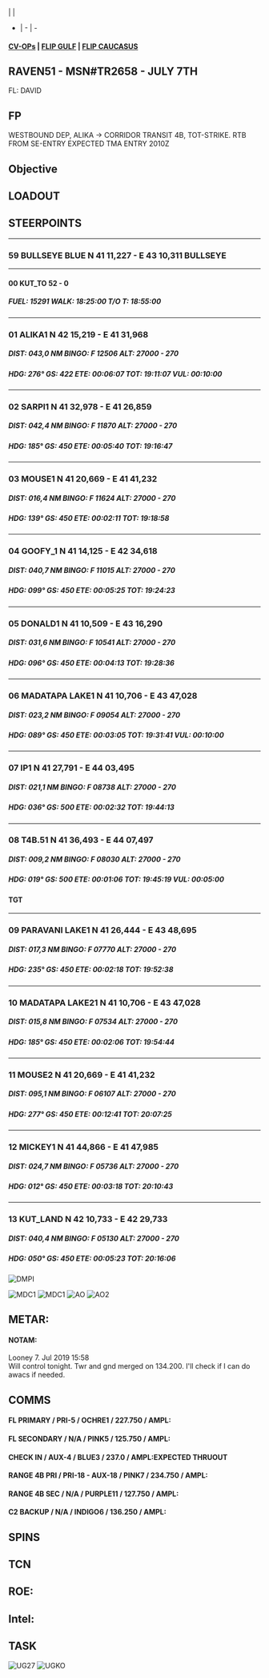  |  | 
- | - | -
####  [CV-OPs](/CVOPS/cvops.md) | [FLIP GULF](https://www.dropbox.com/s/sp91zf63rx0esao/FLIP_GULFR2_EC1.pdf?dl=0) | [FLIP CAUCASUS](https://www.dropbox.com/s/ppiqy9ba7i8h8op/FLIP_CAUR_EC1.pdf?dl=0)

## RAVEN51 - MSN#TR2658 - JULY 7TH

FL: DAVID




## FP
WESTBOUND DEP, ALIKA -> CORRIDOR TRANSIT 4B, TOT-STRIKE.
RTB FROM SE-ENTRY EXPECTED TMA ENTRY 2010Z
				
## Objective
#### 



## LOADOUT


## STEERPOINTS
---  											
###	59	BULLSEYE BLUE		N 41	11,227	  -  	E 43	10,311		BULLSEYE	
											
---  											
####	00	KUT_TO								52 - 0	
#####  	FUEL:		15291		WALK:	18:25:00	T/O T:		18:55:00		
											
											
---  											
###	01	ALIKA1		N 42	15,219	  -  	E 41	31,968			
#####	DIST:	043,0  NM	BINGO:	F 12506	ALT:	27000 - 270					
#####	HDG:	276°	GS:	422	ETE:	00:06:07	TOT:		19:11:07	VUL:	00:10:00
											
											
---  											
###	02	SARPI1		N 41	32,978	  -  	E 41	26,859			
#####	DIST:	042,4  NM	BINGO:	F 11870	ALT:	27000 - 270					
#####	HDG:	185°	GS:	450	ETE:	00:05:40	TOT:		19:16:47		
											
											
---  											
###	03	MOUSE1		N 41	20,669	  -  	E 41	41,232			
#####	DIST:	016,4  NM	BINGO:	F 11624	ALT:	27000 - 270					
#####	HDG:	139°	GS:	450	ETE:	00:02:11	TOT:		19:18:58		
											
											
---  											
###	04	GOOFY_1		N 41	14,125	  -  	E 42	34,618			
#####	DIST:	040,7  NM	BINGO:	F 11015	ALT:	27000 - 270					
#####	HDG:	099°	GS:	450	ETE:	00:05:25	TOT:		19:24:23		
											
											
---  											
###	05	DONALD1		N 41	10,509	  -  	E 43	16,290			
#####	DIST:	031,6  NM	BINGO:	F 10541	ALT:	27000 - 270					
#####	HDG:	096°	GS:	450	ETE:	00:04:13	TOT:		19:28:36		
											
											
---  											
###	06	MADATAPA LAKE1		N 41	10,706	  -  	E 43	47,028			
#####	DIST:	023,2  NM	BINGO:	F 09054	ALT:	27000 - 270					
#####	HDG:	089°	GS:	450	ETE:	00:03:05	TOT:		19:31:41	VUL:	00:10:00
											
											
---  											
###	07	IP1		N 41	27,791	  -  	E 44	03,495			
#####	DIST:	021,1  NM	BINGO:	F 08738	ALT:	27000 - 270					
#####	HDG:	036°	GS:	500	ETE:	00:02:32	TOT:		19:44:13		
											
											
---  											
###	08	T4B.51		N 41	36,493	  -  	E 44	07,497			
#####	DIST:	009,2  NM	BINGO:	F 08030	ALT:	27000 - 270					
#####	HDG:	019°	GS:	500	ETE:	00:01:06	TOT:		19:45:19	VUL:	00:05:00
####	TGT										
											
---  											
###	09	PARAVANI LAKE1		N 41	26,444	  -  	E 43	48,695			
#####	DIST:	017,3  NM	BINGO:	F 07770	ALT:	27000 - 270					
#####	HDG:	235°	GS:	450	ETE:	00:02:18	TOT:		19:52:38		
											
											
---  											
###	10	MADATAPA LAKE21		N 41	10,706	  -  	E 43	47,028			
#####	DIST:	015,8  NM	BINGO:	F 07534	ALT:	27000 - 270					
#####	HDG:	185°	GS:	450	ETE:	00:02:06	TOT:		19:54:44		
											
											
---  											
###	11	MOUSE2		N 41	20,669	  -  	E 41	41,232			
#####	DIST:	095,1  NM	BINGO:	F 06107	ALT:	27000 - 270					
#####	HDG:	277°	GS:	450	ETE:	00:12:41	TOT:		20:07:25		
											
											
---  											
###	12	MICKEY1		N 41	44,866	  -  	E 41	47,985			
#####	DIST:	024,7  NM	BINGO:	F 05736	ALT:	27000 - 270					
#####	HDG:	012°	GS:	450	ETE:	00:03:18	TOT:		20:10:43		
											
											
---  											
###	13	KUT_LAND		N 42	10,733	  -  	E 42	29,733			
#####	DIST:	040,4  NM	BINGO:	F 05130	ALT:	27000 - 270					
#####	HDG:	050°	GS:	450	ETE:	00:05:23	TOT:		20:16:06		
											

![DMPI](TRM/T4B/T4BJDAMDMPI.png)

![MDC1](--MDC10.PNG)
![MDC1](--MDC20.PNG)
![AO](--E10.PNG)
![AO2](E20.PNG)

## METAR: 

#### NOTAM: 
Looney 7. Jul 2019 15:58  
Will control tonight. Twr and gnd merged on 134.200. I'll check if I can do awacs if needed.  


## COMMS
#### FL PRIMARY / PRI-5 / OCHRE1 / 227.750 / AMPL:
#### FL SECONDARY / N/A / PINK5 / 125.750 / AMPL:
#### CHECK IN / AUX-4 / BLUE3 / 237.0 / AMPL:EXPECTED THRUOUT
#### RANGE 4B PRI / PRI-18 - AUX-18 / PINK7 / 234.750 / AMPL:
#### RANGE 4B SEC / N/A / PURPLE11 / 127.750 / AMPL:
#### C2 BACKUP / N/A / INDIGO6 / 136.250 / AMPL:

## SPINS



## TCN


## ROE:



## Intel:


## TASK


![UG27](--/FLIPS/UGKS_GND.png)
![UGKO](/FLIPS/UGKO_GND.png)

